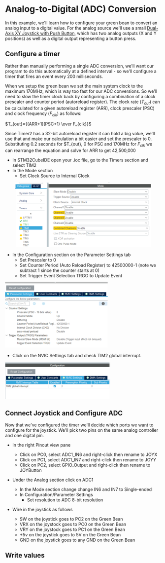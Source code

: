 # Analog-to-Digital (ADC) Conversion

In this example, we'll learn how to configure your green bean to convert an analog input to a digital value.  For the analog source we'll use a small [Dual-Axis XY Joystick with Push Button](https://www.addicore.com/products/dual-axis-xy-joystick-with-push-button?variant=45731914842429), which has two analog outputs (X and Y positions) as well as a digital output representing a button press.

## Configure a timer

Rather than manually performing a single ADC conversion, we'll want our program to do this automatically at a defined interval - so we'll configure a timer that fires an event every 200 milliseconds.

When we setup the green bean we set the main system clock to the maximum 170MHz, which is way too fast for our ADC conversions.  So we'll need to slow the timer clock back by configuring a combination of a clock prescaler and counter period (autoreload register).  The clock rate ($T_{out}$) can be calculated for a given autoreload register (ARR), clock prescaler (PSC) and clock frequency ($F_{clk}$) as follows:

 $T_{out}={(ARR+1)(PSC+1) \over F_{clk}}$

 Since Timer2 has a 32-bit autoreload register it can hold a big value, we'll use that and make our calculation a bit easier and set the prescaler to 0.  Substituting 0.2 seconds for $T_{out}, 0 for PSC and 170MHz for $F_{clk}$ we can rearrange the equation and solve for ARR to get 42,500,000

- In STM32CubeIDE open your .ioc file, go to the Timers section and select TIM2
- In the Mode section
  - Set Clock Source to Internal Clock

<p align="center"><img src="/examples/ADC/images/TIM2ClockSource.png"</p>

- In the Configuration section on the Parameter Settings tab
  - Set Prescaler to 0
  - Set Counter Period (Auto Reload Register) to 42500000-1 (note we subtract 1 since the counter starts at 0)
  - Set Trigger Event Selection TRGO to Update Event

![image](/examples/ADC/images/TIM2ParameterSettings.png)


  - Click on the NVIC Settings tab and check TIM2 global interrupt.

![image](/examples/ADC/images/TIM2NVIC.png)


## Connect Joystick and Configure ADC

Now that we've configured the timer we'll decide which ports we want to configure for the joystick.  We'll pick two pins on the same analog controller and one digital pin.

- In the right Pinout view pane
  - Click on PC0, select ADC1_IN6 and right-click then rename to JOYX
  - Click on PC1, select ADC1_IN7 and right-click then rename to JOYY
  - Click on PC2, select GPIO_Output and right-click then rename to JOYButton
- Under the Analog section click on ADC1
  - In the Mode section change change IN6 and IN7 to Single-ended
  - In Configuration/Parameter Settings
    - Set resolution to ADC 8-bit resolution

- Wire in the joystick as follows
  - SW on the joystick goes to PC2 on the Green Bean
  - VRX on the joystock goes to PC0 on the Green Bean
  - VRY on the joystock goes to PC1 on the Green Bean
  - +5v on the joystick goes to 5V on the Green Bean
  - GND on the joystick goes to any GND on the Green Bean


## Write values

